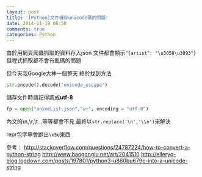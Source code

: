 ```yaml
---
layout: post
title: '[Python]文件儲存unicode碼的問題'
date: 2014-11-19 06:50
comments: true
categories: Python
---
```

由於用網頁爬蟲抓取的資料存入json
文件都會顯示`"{artist": "\u3058\u3093"}`
但程式抓取都不會有亂碼的問題

但今天我Google大神一個整天
終於找到方法
```python
str.encode().decode('unicode_escape')
```
<!--more-->


儲存文件時請記得調成**utf-8**
```python
fp = open("animeList.json","w+", encoding = "utf-8")
```

內文的\n,\r,\t...等等都會不見
最終以`str.replace('\n','\\n')`來解決

repr包字串會跑出`\x5e`東西

參考：
http://stackoverflow.com/questions/24787224/how-to-convert-a-python-string
http://www.haogongju.net/art/2041510
http://elleryq-blog.logdown.com/posts/197801/python3-u860bu679c-into-a-unicode-string
